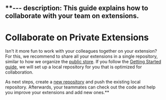 **---
description: This guide explains how to collaborate with your team on extensions.
---

# Collaborate on Private Extensions

Isn't it more fun to work with your colleagues together on your extension? For this, we recommend to share all your extensions in a single repository, similar to how we organize the [public store](https://raycast.com/store). If you follow the [Getting Started guide](./getting-started.md), we will set up a local repository for you that is optimized for collaboration.

As next steps, create a [new repository](https://github.com/new) and push the existing local repository. Afterwards, your teammates can check out the code and help you improve your extensions and add new ones.**
